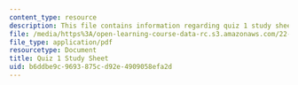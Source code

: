 ```yaml
---
content_type: resource
description: This file contains information regarding quiz 1 study sheet.
file: /media/https%3A/open-learning-course-data-rc.s3.amazonaws.com/22-01-introduction-to-nuclear-engineering-and-ionizing-radiation-fall-2016/b6ddbe9c9693875cd92e4909058efa2d_MIT22_01F16_Quiz1_Study.pdf
file_type: application/pdf
resourcetype: Document
title: Quiz 1 Study Sheet
uid: b6ddbe9c-9693-875c-d92e-4909058efa2d
---
```

